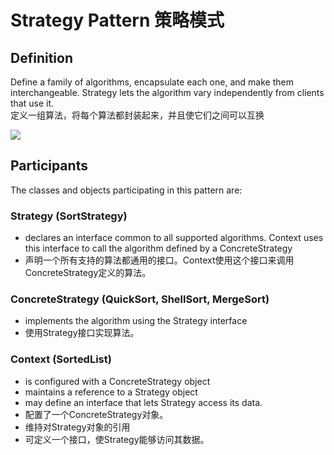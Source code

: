 # Strategy Pattern 策略模式
## Definition

Define a family of algorithms, encapsulate each one, and make them interchangeable. Strategy lets the algorithm vary independently from clients that use it.
<br>定义一组算法，将每个算法都封装起来，并且使它们之间可以互换

![](https://github.com/QianMo/Unity-Design-Pattern/blob/master/UML_Picture/strategy.gif)


## Participants

The classes and objects participating in this pattern are:

### Strategy  (SortStrategy)
* declares an interface common to all supported algorithms. Context uses this interface to call the algorithm defined by a ConcreteStrategy
* 声明一个所有支持的算法都通用的接口。Context使用这个接口来调用ConcreteStrategy定义的算法。

### ConcreteStrategy  (QuickSort, ShellSort, MergeSort)
* implements the algorithm using the Strategy interface
* 使用Strategy接口实现算法。

### Context  (SortedList)
* is configured with a ConcreteStrategy object
* maintains a reference to a Strategy object
* may define an interface that lets Strategy access its data.
* 配置了一个ConcreteStrategy对象。
* 维持对Strategy对象的引用
* 可定义一个接口，使Strategy能够访问其数据。
